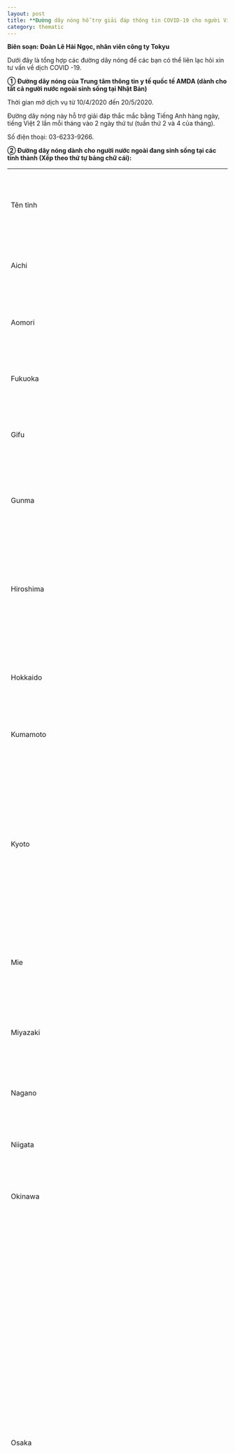```yaml
---
layout: post
title: **Đường dây nóng hỗ trợ giải đáp thông tin COVID-19 cho người Việt tại Nhật Bản (Cập nhật ngày 21/4)**
category: thematic
---
```


**Biên soạn: Đoàn Lê Hải Ngọc, nhân viên công ty Tokyu**

Dưới đây là tổng hợp các đường dây nóng để các bạn có thể liên lạc hỏi xin tư vấn về dịch COVID -19.

**①  Đường dây nóng của Trung tâm thông tin y tế quốc tế AMDA (dành cho tất cả người nước ngoài sinh sống tại Nhật Bản)**

Thời gian mở dịch vụ từ 10/4/2020 đến 20/5/2020.

Đường dây nóng này hỗ trợ giải đáp thắc mắc bằng Tiếng Anh hàng ngày, tiếng Việt 2 lần mỗi tháng vào 2 ngày thứ tư (tuần thứ 2 và 4 của tháng).

Số điện thoại: 03-6233-9266.

**② Đường dây nóng dành cho người nước ngoài đang sinh sống tại các tỉnh thành (Xếp theo thứ tự bảng chữ cái):**

<table>
  <tr>
    <td> Tên tỉnh</td>
    <td>Thời gian hoạt động của
           đường dây nóng</td>
    <td>Số điện thoại/cách thức liên lạc
</td>
  </tr>
  <tr>
    <td>Aichi</td>
    <td> 10:00 ～ 19:00 hằng ngày.</td>
    <td>Đi đến trang https://aichi.livecall.jp/en/ipCC/,      nhấn vào vào mục "Aichi Multilingual Call Center" để gọi đến tổng đài.</td>
  </tr>
  <tr>
    <td>Aomori</td>
    <td>10:00 ～ 14:00 chiều thứ ba hằng tuần.</td>
    <td>017-718-5147</td>
  </tr>
  <tr>
    <td>Fukuoka</td>
    <td>Dịch vụ hoạt động 24/24.</td>
    <td>092-286-9595</td>
  </tr>
  <tr>
    <td>Gifu</td>
    <td>9:30 ～ 16:30 các ngày trong tuần.</td>
    <td>058-263-8066</td>
  </tr>
  <tr>
    <td>Gunma</td>
    <td>9:00 ～ 17:00 thứ hai đến thứ sáu.</td>
    <td>027-289-8275.</td>
  </tr>
  <tr>
    <td>Hiroshima</td>
    <td>- 8:30 ～ 17:00 các ngày trong tuần. 
- 9:30 ～ 18:00 thứ bảy.</td>
    <td>0120-783-806</td>
  </tr>
  <tr>
    <td>Hokkaido</td>
    <td>9:00 ～ 16:00 các ngày trong tuần.</td>
    <td>011-200-9595</td>
  </tr>
  <tr>
    <td>Kumamoto</td>
    <td>8:30 ～ 17:15 các ngày.</td>
    <td>080-4275-4489</td>
  </tr>
  <tr>
    <td>Kyoto</td>
    <td>10:00 ～ 17:00 tất cả các ngày trừ các ngày thứ ba của tuần thứ 2 và thứ 4 hàng tháng; ngày lễ.</td>
    <td>075-343-9666</td>
  </tr>
  <tr>
    <td>Mie</td>
    <td>9:00 ～ 17:00 các ngày  trong tuần.</td>
    <td>080-3300-8077</td>
  </tr>
  <tr>
    <td>Miyazaki</td>
    <td>10:00 ～ 19:00 từ thứ ba đến thứ bảy.</td>
    <td>0985-41-5901</td>
  </tr>
  <tr>
    <td>Nagano</td>
    <td>Dịch vụ hoạt động 24/24.</td>
    <td>0120-691-792</td>
  </tr>
  <tr>
    <td>Niigata</td>
    <td>10:00 ～ 16:00 thứ ba hằng tuần.</td>
    <td>025-241-1881</td>
  </tr>
  <tr>
    <td>Okinawa</td>
    <td>Dịch vụ hoạt động 24/24.</td>
    <td>0570-050-235</td>
  </tr>
  <tr>
    <td>Osaka</td>
    <td>Quỹ giao lưu quốc tế của tỉnh hoạt động vào các khung giờ sau:
- Thứ hai và thứ sáu: 9:00 ～  20:00 (trừ các ngày nghỉ lễ)
- Thứ ba, thứ tư và thứ năm: 9:00 ～ 17:30 (trừ các ngày nghỉ lễ)
- Chủ nhật của tuần thứ 2 và thứ 4 hàng tháng: 13:00 ～ 17:00</td>
    <td>06-6941-2297</td>
  </tr>
  <tr>
    <td></td>
    <td>Quỹ Nhà quốc tế Osaka hoạt động theo khung giờ sau:
- 9:00 ～ 19:00 các ngày trong tuần
- 9:00 ～ 17:30 các ngày thứ 7, chủ nhật và nghỉ lễ.
</td>
    <td>06-6773-6533</td>
  </tr>
  <tr>
    <td>Saitama</td>
    <td>9:00 ～ 16:00 các ngày trong tuần.</td>
    <td>048-833-3296.</td>
  </tr>
  <tr>
    <td>Shiga</td>
    <td>10:00 ～ 17:00 các ngày trong tuần.</td>
    <td>077-523-5646</td>
  </tr>
  <tr>
    <td>Tochigi</td>
    <td>Dịch vụ hoạt động 24/24.</td>
    <td>028-678-8282</td>
  </tr>
  <tr>
    <td>Tokyo</td>
    <td>10:00 ～ 17:00 các ngày trong tuần.</td>
    <td>0120-296-004</td>
  </tr>
  <tr>
    <td>Yamaguchi</td>
    <td>10:00 ～ 16:00 chiều thứ tư và thứ sáu.</td>
    <td>083-995-2100</td>
  </tr>
  <tr>
    <td>Yamaguchi và khu vực Kyushu</td>
    <td>Dịch vụ hoạt động 24/24.  </td>
    <td>092-687-6639</td>
  </tr>
  <tr>
    <td>Yamanashi</td>
    <td>9:00 ～ 16:00 từ thứ ba đến thứ bảy</td>
    <td>055-222-3390</td>
  </tr>
  <tr>
    <td>
### Nguồn:
[Báo NHK](https://www3.nhk.or.jp/nhkworld/upld/thumbnails/vi/news/backstories/vie_latest%20info.pdf)
[Trung tâm thông tin y tế quốc tế AMDA](https://www.amdamedicalcenter.com/)	
[Chính quyền thành phố Tokyo](https://www.metro.tokyo.lg.jp/tosei/hodohappyo/press/2020/04/16/11.html)

</td>
    <td></td>
    <td></td>
  </tr>
  <tr>
    <td></td>
    <td></td>
    <td></td>
  </tr>
  <tr>
    <td></td>
    <td></td>
    <td></td>
  </tr>
  <tr>
    <td></td>
    <td></td>
    <td></td>
  </tr>
</table>
